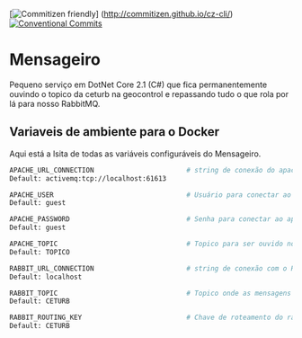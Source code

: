 [![Commitizen friendly](https://img.shields.io/badge/commitizen-friendly-brightgreen.svg)] (http://commitizen.github.io/cz-cli/) [![Conventional Commits](https://img.shields.io/badge/Conventional%20Commits-1.0.0-yellow.svg)](https://conventionalcommits.org)

# Mensageiro

Pequeno serviço em DotNet Core 2.1 (C#) que fica permanentemente ouvindo o topico da ceturb na geocontrol e repassando tudo o que rola por lá para nosso RabbitMQ.

## Variaveis de ambiente para o Docker
Aqui está a lsita de todas as variáveis configuráveis do Mensageiro.  


```bash
APACHE_URL_CONNECTION                       # string de conexão do apache, com host e porta
Default: activemq:tcp://localhost:61613

APACHE_USER                                 # Usuário para conectar ao apache
Default: guest

APACHE_PASSWORD                             # Senha para conectar ao apache
Default: guest

APACHE_TOPIC                                # Topico para ser ouvido no apache
Default: TOPICO

RABBIT_URL_CONNECTION                       # string de conexão com o Rabbit
Default: localhost

RABBIT_TOPIC                                # Topico onde as mensagens são enviadas ao rabbit
Default: CETURB

RABBIT_ROUTING_KEY                          # Chave de roteamento do rabbit
Default: CETURB
```